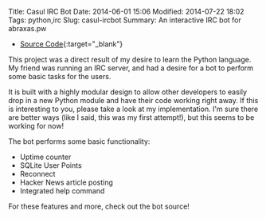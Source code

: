 Title: Casul IRC Bot
Date: 2014-06-01 15:06
Modified: 2014-07-22 18:02
Tags: python,irc
Slug: casul-ircbot
Summary: An interactive IRC bot for abraxas.pw

* [Source Code](https://bitbucket.com/mitch-b/casul-ircbot-python){:target="_blank"}

This project was a direct result of my desire to learn the Python language. My friend was running an IRC server, and had a desire for a bot to perform some basic tasks for the users.

It is built with a highly modular design to allow other developers to easily drop in a new Python module and have their code working right away. If this is interesting to you, please take a look at my implementation. I'm sure there are better ways (like I said, this was my first attempt!), but this seems to be working for now!

The bot performs some basic functionality:

* Uptime counter
* SQLite User Points
* Reconnect
* Hacker News article posting
* Integrated help command

For these features and more, check out the bot source!
